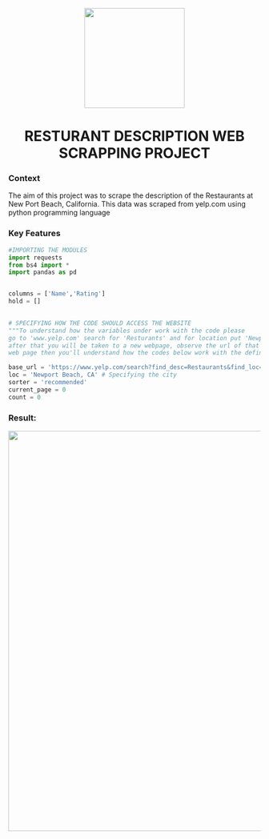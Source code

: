 


<p align="center"> <img src="https://www.flaticon.com/svg/vstatic/svg/776/776443.svg?token=exp=1619122772~hmac=43f9df0d34e0ac78e516783fffc8bc60" width="200"> </p>
<h1 align="center"> RESTURANT DESCRIPTION WEB SCRAPPING PROJECT </h1>

### Context

The aim of this project was to scrape the description of the Restaurants at New Port Beach, California. This data was scraped from yelp.com using python programming language

### Key Features

```python
#IMPORTING THE MODULES
import requests
from bs4 import *
import pandas as pd 


columns = ['Name','Rating']
hold = []
       

# SPECIFYING HOW THE CODE SHOULD ACCESS THE WEBSITE
"""To understand how the variables under work with the code please
go to 'www.yelp.com' search for 'Resturants' and for location put 'Newport Beach, CA'
after that you will be taken to a new webpage, observe the url of that
web page then you'll understand how the codes below work with the defined variables"""

base_url = 'https://www.yelp.com/search?find_desc=Restaurants&find_loc=' # Initial url
loc = 'Newport Beach, CA' # Specifying the city
sorter = 'recommended'
current_page = 0
count = 0
```

### Result:
<p align="center"> <img src="Gif/ezgif.com-gif-maker.gif" width="800"></p>

